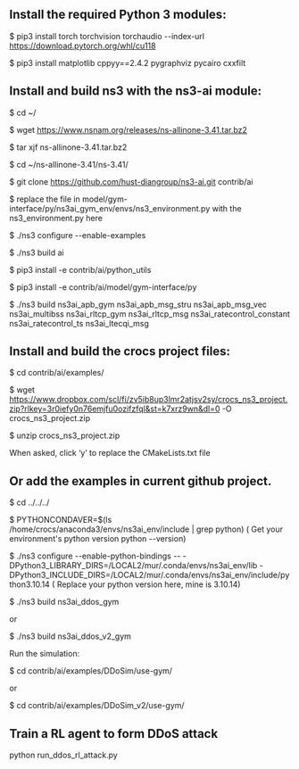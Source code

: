 ## Install the required Python 3 modules:

$ pip3 install torch torchvision torchaudio --index-url https://download.pytorch.org/whl/cu118

$ pip3 install matplotlib cppyy==2.4.2 pygraphviz pycairo cxxfilt

##	Install and build ns3 with the ns3-ai module:

$ cd ~/

$ wget https://www.nsnam.org/releases/ns-allinone-3.41.tar.bz2

$ tar xjf ns-allinone-3.41.tar.bz2

$ cd ~/ns-allinone-3.41/ns-3.41/

$ git clone https://github.com/hust-diangroup/ns3-ai.git contrib/ai

$  replace the file in model/gym-interface/py/ns3ai_gym_env/envs/ns3_environment.py with the ns3_environment.py here

$ ./ns3 configure --enable-examples

$ ./ns3 build ai

$ pip3 install -e contrib/ai/python_utils

$ pip3 install -e contrib/ai/model/gym-interface/py

$ ./ns3 build ns3ai_apb_gym ns3ai_apb_msg_stru ns3ai_apb_msg_vec ns3ai_multibss ns3ai_rltcp_gym ns3ai_rltcp_msg ns3ai_ratecontrol_constant ns3ai_ratecontrol_ts ns3ai_ltecqi_msg

##	Install and build the crocs project files:

$ cd contrib/ai/examples/

$ wget https://www.dropbox.com/scl/fi/zv5ib8up3lmr2atjsv2sy/crocs_ns3_project.zip?rlkey=3r0iefy0n76emjfu0ozifzfql&st=k7xrz9wn&dl=0 -O crocs_ns3_project.zip


$ unzip crocs_ns3_project.zip

 When asked, click ‘y’ to replace the CMakeLists.txt file

## Or add the examples in current github project.

$ cd ../../../

$ PYTHONCONDAVER=$(ls /home/crocs/anaconda3/envs/ns3ai_env/include | grep python)  ( Get your environment's python version python --version)

$ ./ns3 configure --enable-python-bindings -- -DPython3_LIBRARY_DIRS=/LOCAL2/mur/.conda/envs/ns3ai_env/lib -DPython3_INCLUDE_DIRS=/LOCAL2/mur/.conda/envs/ns3ai_env/include/python3.10.14 ( Replace your python version here, mine is 3.10.14)


$ ./ns3 build ns3ai_ddos_gym

or

$ ./ns3 build ns3ai_ddos_v2_gym

Run the simulation:

$ cd contrib/ai/examples/DDoSim/use-gym/

or

$ cd contrib/ai/examples/DDoSim_v2/use-gym/

## Train a RL agent to form DDoS attack

python run_ddos_rl_attack.py




